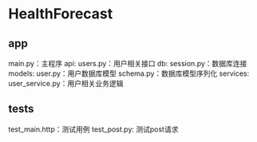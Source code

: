 # HealthForecast

## app
main.py：主程序
api:
    users.py：用户相关接口
db:
    session.py：数据库连接
models:
    user.py：用户数据库模型
    schema.py：数据库模型序列化
services:
    user_service.py：用户相关业务逻辑

## tests
test_main.http：测试用例
test_post.py: 测试post请求
